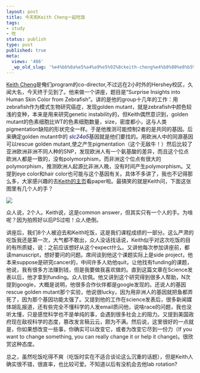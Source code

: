 ```yaml
---
layout: post
title: 今天和Keith Cheng一起吃饭
tags:
- study
- 吃
status: publish
type: post
published: true
meta:
  views: '486'
  _wp_old_slug: '%e4%bb%8a%e5%a4%a9%e5%92%8ckeith-cheng%e4%b8%80%e8%b5%b7%e5%90%83%e9%a5%ad'
---
```

<a href="http://www.hmc.psu.edu/pathology/residency/experimental/cheng.htm" target="_blank">Keith Cheng</a>是俺们program的co-director,不过远在2小时外的Hershey校区，久闻大名，今天终于见到了。他来做一个讲座，题目是“Surprise Insights into Human Skin Color from Zebrafish”。讲的是他的group十几年的工作：用zebrafish作为模式生物研究癌症，发现golden mutant，就是zebrafish中颜色较浅的变种，本来是用来研究genetic instability的，但Keith偶然意识到，golden mutant的色素细胞比WT的色素细胞数量，size，密度都小，这与人类pigmentation缺陷的形状完全一样。于是他推测可能控制2者的是共同的基因。后来确定golden mutant中的<span style="color:#000066;"><em> slc24a5</em></span>基因就是他们要找的。用欧洲人中的同源基因可以rescue golden mutant,使之产生pigmentation（这个无敌牛！）然后比较了亚洲欧洲非洲不同人种的SNP，发现欧洲人有一个氨基酸的差异，而且这个位点欧洲人都是一致的，没有polymorphism，而非洲这个位点有很大的polymorphism，推测欧洲人起源比非洲人晚，没有时间产生polymorphism。又提到eye color和hair color也可能与这个基因有关。具体不多讲了，我也不记得那么多，大家感兴趣的去<a href="http://www.hmc.psu.edu/pathology/residency/experimental/cheng.htm" target="_blank">Keith的主页</a>看paper啦。最搞笑的就是Keith问，下面这张图里有几个人的手？
<p align="left"><img src="http://www.hmc.psu.edu/pathology/images/Science16Dec2005cover.jpg" class="blogimg" border="0" /></p>
众人说，2个人。Keith说，这是common answer，但其实只有一个人的手。为啥呢？因为拍照好以后PS过啦！众人绝倒。

讲座后，我们8个人被迫去和Keith吃饭，这是我们课程成绩的一部分。这么严肃的吃饭我还是第一次，大气都不敢出，众人没话找话说，Keith似乎对这次吃饭的目的有所质疑，说：之前应该想好从这个expect什么。又讲他每次参加讲座前，都读manuscript，想好要问的问题。席间谈到他这个课题实际上是side project，他本来suppose是研究cancer的，中间许多人劝他quit，让他找有funding的课题，他说，我有很多方法赚到钱，但是我要做我喜欢做的。直到这篇文章在Science发表以后，他才拿到funding。众人钦佩。他又讲到这个研究得到很多人帮助，N次提到google，大概是说明，他很多合作伙伴都是google发现的。还说人的基因rescue golden mutant那个实验，他说很lucky，因为用非洲人的基因就把鱼都弄死了，因为那个基因功能太强了。又提到他的工作在science发表后，很多新闻媒体胡乱报道，还有些完全不懂科学的人发email质问他，说啥race的问题，我也没听太懂，只是感觉科学也不是单纯的事，会遇到很多社会上的阻力。又提到美国政府现在敌视科学的态度，篡改发言稿云云，颇为不满。然后说，这里很好的一点就是，你如果想改变一些事，你确实可以改变它，或者为改变它尽到一份力（If you want to change something, you can really change it or help it change)。很欣赏这种态度。

总之，虽然吃饭吃得不爽（吃饭时实在不适合谈论这么沉重的话题），但是Keith人确实很不错，很直率，也比较可爱。不知道以后有没机会去他lab rotation?
